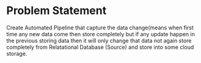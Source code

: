 # Problem Statement
Create Automated Pipeline that capture the data change(means when first time any new data come  then store completely but if any update happen in the previous storing data then it will only change that data not again store completely from Relatational Database (Source) and store into some cloud storage.
